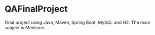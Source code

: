 # QAFinalProject
Final project using Java,  Maven, Spring Boot, MySQL and H2. The main subject is Medicine.
